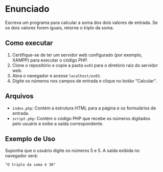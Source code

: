 # Enunciado

Escreva um programa para calcular a soma dos dois valores de entrada. Se os dois valores forem
iguais, retorne o triplo da soma.

## Como executar

1. Certifique-se de ter um servidor web configurado (por exemplo, XAMPP) para executar o código PHP.
2. Clone o repositório e copie a pasta `ex03` para o diretório raiz do servidor web.
3. Abra o navegador e acesse `localhost/ex03`.
4. Digite os números nos campos de entrada e clique no botão "Calcular".

## Arquivos

- `index.php`: Contém a estrutura HTML para a página e os formulários de entrada.
- `script.php`: Contém o código PHP que recebe os números digitados pelo usuário e exibe a saída correspondente.

## Exemplo de Uso

Suponha que o usuário digite os números 5 e 5. A saída exibida no navegador será:

```html
"O triplo da soma é 30"
```